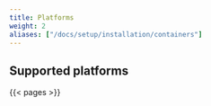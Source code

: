 ```yaml
---
title: Platforms
weight: 2
aliases: ["/docs/setup/installation/containers"]
---
```


## Supported platforms

{{< pages >}}
